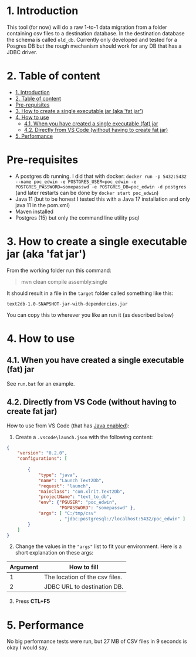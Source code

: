# 1. Introduction

This tool (for now) will do a raw 1-to-1 data migration from a folder containing csv files to a destination database. In the destination database the schema is called `old_db`. Currently only developed and tested for a Posgres DB but the rough mechanism should work for any DB that has a JDBC driver. 
# 2. Table of content

- [1. Introduction](#1-introduction)
- [2. Table of content](#2-table-of-content)
- [Pre-requisites](#pre-requisites)
- [3. How to create a single executable jar (aka 'fat jar')](#3-how-to-create-a-single-executable-jar-aka-fat-jar)
- [4. How to use](#4-how-to-use)
  - [4.1. When you have created a single executable (fat) jar](#41-when-you-have-created-a-single-executable-fat-jar)
  - [4.2. Directly from VS Code (without having to create fat jar)](#42-directly-from-vs-code-without-having-to-create-fat-jar)
- [5. Performance](#5-performance)

# Pre-requisites

* A postgres db running. I did that with docker: `docker run -p 5432:5432 --name poc_edwin -e POSTGRES_USER=poc_edwin -e POSTGRES_PASSWORD=somepasswd -e POSTGRES_DB=poc_edwin -d postgres` (and later restarts can be done by `docker start poc_edwin`)
* Java 11 (but to be honest I tested this with a Java 17 installation and only java 11 in the pom.xml)
* Maven installed
* Postgres (15) but only the command line utility psql

# 3. How to create a single executable jar (aka 'fat jar')

From the working folder run this command:

> mvn clean compile assembly:single

It should result in a file in the `target` folder called something like this:

`text2db-1.0-SNAPSHOT-jar-with-dependencies.jar`

You can copy this to wherever you like an run it (as described below)

# 4. How to use

## 4.1. When you have created a single executable (fat) jar

See `run.bat` for an example.

## 4.2. Directly from VS Code (without having to create fat jar)

How to use from VS Code (that has [Java enabled](https://code.visualstudio.com/docs/java/java-tutorial)):

1. Create a `.vscode\launch.json` with the following content:
```json
{
    "version": "0.2.0",
    "configurations": [
        
        {
            "type": "java",
            "name": "Launch Text2Db",
            "request": "launch",
            "mainClass": "com.xlrit.Text2Db",
            "projectName": "text_to_db",
            "env": {"PGUSER": "poc_edwin",
                    "PGPASSWORD": "somepasswd" },
            "args": [ "C:/tmp/csv"
                    , "jdbc:postgresql://localhost:5432/poc_edwin" ]
        }
    ]
}
```

2. Change the values in the `"args"` list to fit your environment. Here is a short explanation on these args:

Argument | How to fill
-------- | -----------
1 | The location of the csv files.
2 | JDBC URL to destination DB.

3. Press **CTL+F5**

# 5. Performance

No big performance tests were run, but 27 MB of CSV files in 9 seconds is okay I would say.